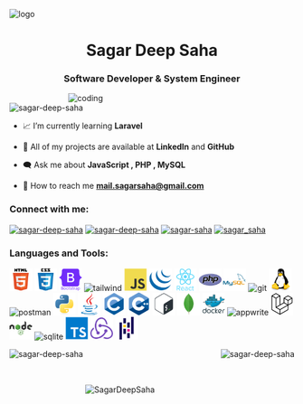 ![logo](https://media.licdn.com/dms/image/v2/D5616AQGWsvblpHvBfg/profile-displaybackgroundimage-shrink_350_1400/profile-displaybackgroundimage-shrink_350_1400/0/1715615362097?e=1736985600&v=beta&t=Y8jkEOqaOQ07RxIEiV3KOAbiBO04hhnOd9FfWCRn-Zc)
<h1 align="center">Sagar Deep Saha</h1>
<h3 align="center">Software Developer & System Engineer</h3>

<img align="right" alt="coding" width="400"
    src="https://4.bp.blogspot.com/-VUgxF99T8VA/W7ykCpkd4eI/AAAAAAAAACA/kfyH6QXSwmkToQS23La7ZiXfXKM2MPoaACLcBGAs/s1600/web%2Bdev%2B1.png">

<p align="left"> <img
        src="https://komarev.com/ghpvc/?username=sagardeepsaha&label=Profile%20views&color=0e75b6&style=flat"
        alt="sagar-deep-saha" /> </p>

- 📈 I’m currently learning **Laravel**

- 📑 All of my projects are available at **LinkedIn** and **GitHub**

- 🗨️ Ask me about **JavaScript , PHP , MySQL**

- 📧 How to reach me **mail.sagarsaha@gmail.com**

<h3 align="left">Connect with me:</h3>
<p align="left">
    <a href="/" target="blank"><img align="center"
            src="https://raw.githubusercontent.com/rahuldkjain/github-profile-readme-generator/master/src/images/icons/Social/github.svg"
            alt="sagar-deep-saha" height="30" width="40" /></a>
    <a href="/" target="blank"><img align="center"
            src="https://raw.githubusercontent.com/rahuldkjain/github-profile-readme-generator/master/src/images/icons/Social/linked-in-alt.svg"
            alt="sagar-deep-saha" height="30" width="40" /></a>
    <a href="/" target="blank"><img align="center"
            src="https://raw.githubusercontent.com/rahuldkjain/github-profile-readme-generator/master/src/images/icons/Social/leet-code.svg"
            alt="sagar-saha" height="30" width="40" /></a>
    <a href="/" target="blank"><img align="center"
            src="https://raw.githubusercontent.com/rahuldkjain/github-profile-readme-generator/master/src/images/icons/Social/hackerrank.svg"
            alt="sagar_saha" height="30" width="40" /></a>
    <!--     <a href="/" target="blank"><img align="center"
            src="https://avatars.githubusercontent.com/u/983194"
            alt="sagar-saha" height="30" width="40" /></a> -->
</p>


<h3 align="left">Languages and Tools:</h3>


<p align="left">
    <img src="https://raw.githubusercontent.com/devicons/devicon/master/icons/html5/html5-original-wordmark.svg"
        alt="html5" width="40" height="40" />
    <img src="https://raw.githubusercontent.com/devicons/devicon/master/icons/css3/css3-original-wordmark.svg"
        alt="css3" width="40" height="40" />
    <img src="https://raw.githubusercontent.com/devicons/devicon/master/icons/bootstrap/bootstrap-plain-wordmark.svg"
        alt="bootstrap" width="40" height="40" />
    <img src="https://www.vectorlogo.zone/logos/tailwindcss/tailwindcss-icon.svg" alt="tailwind" width="40"
        height="40" />
    <img src="https://raw.githubusercontent.com/devicons/devicon/master/icons/javascript/javascript-original.svg"
        alt="javascript" width="40" height="40" />
    <img src="https://raw.githubusercontent.com/devicons/devicon/master/icons/jquery/jquery-original.svg" alt="JQuery"
        width="40" height="40" />
    <img src="https://raw.githubusercontent.com/devicons/devicon/master/icons/react/react-original-wordmark.svg"
        alt="react" width="40" height="40" />
    <img src="https://raw.githubusercontent.com/devicons/devicon/master/icons/php/php-original.svg" alt="php" width="40"
        height="40" />
    <img src="https://raw.githubusercontent.com/devicons/devicon/master/icons/mysql/mysql-original-wordmark.svg"
        alt="mysql" width="40" height="40" />
    <img src="https://www.vectorlogo.zone/logos/git-scm/git-scm-icon.svg" alt="git" width="40" height="40" /> </a>
    <img src="https://raw.githubusercontent.com/devicons/devicon/master/icons/linux/linux-original.svg" alt="linux"
        width="40" height="40" />
    <img src="https://www.vectorlogo.zone/logos/getpostman/getpostman-icon.svg" alt="postman" width="40" height="40" />
    <img src="https://raw.githubusercontent.com/devicons/devicon/master/icons/python/python-original.svg" alt="python"
        width="40" height="40" />
    <img src="https://raw.githubusercontent.com/devicons/devicon/master/icons/java/java-original.svg" alt="java"
        width="40" height="40" />
    <img src="https://raw.githubusercontent.com/devicons/devicon/master/icons/c/c-original.svg" alt="java" width="40"
        height="40" />
    <img src="https://raw.githubusercontent.com/devicons/devicon/master/icons/cplusplus/cplusplus-original.svg" alt="c"
        width="40" height="40" />
    <img src="https://raw.githubusercontent.com/devicons/devicon/master/icons/bash/bash-original.svg" alt="Bash"
        width="40" height="40" />
    <img src="https://raw.githubusercontent.com/devicons/devicon/master/icons/mongodb/mongodb-original.svg"
        alt="mongodb" width="40" height="40" />
    <img src="https://raw.githubusercontent.com/devicons/devicon/master/icons/docker/docker-original-wordmark.svg"
        alt="mongodb" width="40" height="40" />
    <img src="https://www.vectorlogo.zone/logos/appwriteio/appwriteio-icon.svg" alt="appwrite" width="40" height="40" />
    <img src="laravel-svgrepo-com.svg" style="color:red;" alt="laravel" width="40" height="40" />
    <img src="https://raw.githubusercontent.com/devicons/devicon/master/icons/nodejs/nodejs-original-wordmark.svg"
        alt="nodejs" width="40" height="40" />
    <img src="https://www.vectorlogo.zone/logos/sqlite/sqlite-icon.svg" alt="sqlite" width="40" height="40" />
    <img src="https://raw.githubusercontent.com/devicons/devicon/master/icons/typescript/typescript-original.svg"
        alt="typescript" width="40" height="40" />
    <img src="https://raw.githubusercontent.com/devicons/devicon/master/icons/redux/redux-original.svg" alt="redux"
        width="40" height="40" />
    <img src="https://raw.githubusercontent.com/devicons/devicon/2ae2a900d2f041da66e950e4d48052658d850630/icons/pandas/pandas-original.svg"
        alt="pandas" width="40" height="40" />
</p>


<p><img align="left" style="height:185px;"
        src="https://github-readme-stats.vercel.app/api/top-langs?username=sagar-deep-saha&show_icons=true&locale=en&layout=compact"
        alt="sagar-deep-saha" /></p>
        
<p>&nbsp;<img align="right" style="height:185px;"
        src="https://github-readme-stats.vercel.app/api?username=sagar-deep-saha&show_icons=true&locale=en"
        alt="sagar-deep-saha" /></p>



<!-- <p>&nbsp;<img align="center" style=""
        src="https://github-readme-stats.vercel.app/api/top-langs/?username=sagar-deep-saha&layout=compact&theme=radical"
        alt="sagar-deep-saha" /></p>

<p>&nbsp;<img align="center" style=""
        src="https://github-readme-stats.vercel.app/api?username=sagar-deep-saha&show_icons=true&theme=radical"
        alt="sagar-deep-saha" /></p> -->



<br>


<!-- <p>&nbsp;<img align="center" style="height:220px;width:100%;"
        src="https://github-readme-streak-stats.herokuapp.com/?user=sagar-deep-saha&theme=radical"
        alt="SagarDeepSaha" /></p> -->

<p>&nbsp;<img align="center" style="height:220px;"
        src="https://github-readme-streak-stats.herokuapp.com/?user=sagar-deep-saha&"
        alt="SagarDeepSaha" /></p>

        
<!-- <p>&nbsp;<img align="center" src="https://github-readme-streak-stats.herokuapp.com/?user=sagar-deep-saha&" alt="SagarDeepSaha" /></p> -->

<!-- ![GitHub Streak](https://github-readme-streak-stats.herokuapp.com/?user=sagar-deep-saha&theme=radical) -->

<!-- <p>&nbsp;<img align="center" src="download.svg" alt="SagarDeepSaha" /></p> -->